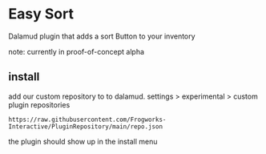 # Easy Sort

Dalamud plugin that adds a sort Button to your inventory

note: currently in proof-of-concept alpha

## install
add our custom repository to to dalamud. settings > experimental > custom plugin repositories

```
https://raw.githubusercontent.com/Frogworks-Interactive/PluginRepository/main/repo.json
```
the plugin should show up in the install menu
